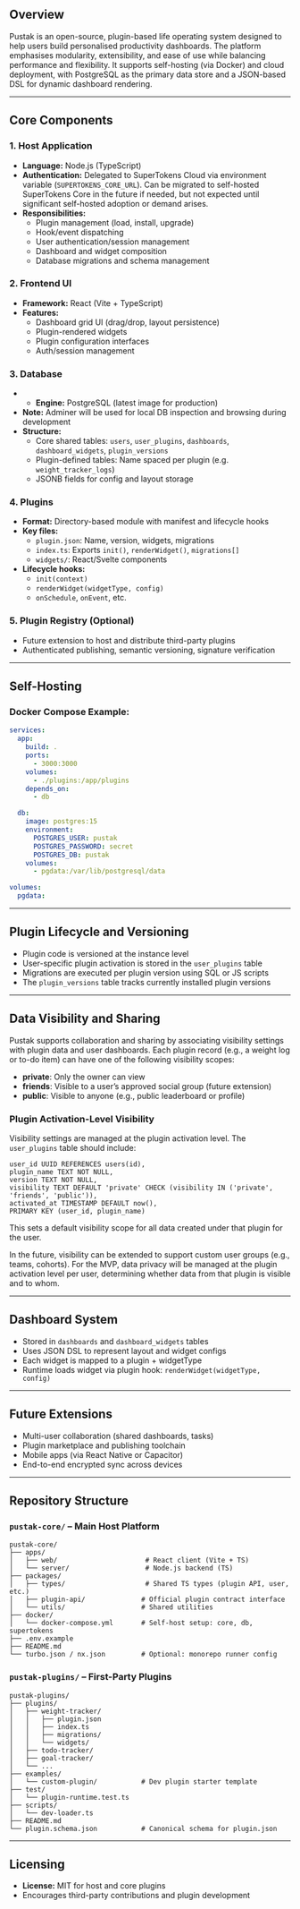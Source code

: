 ## Overview

Pustak is an open-source, plugin-based life operating system designed to help users build personalised productivity dashboards. The platform emphasises modularity, extensibility, and ease of use while balancing performance and flexibility. It supports self-hosting (via Docker) and cloud deployment, with PostgreSQL as the primary data store and a JSON-based DSL for dynamic dashboard rendering.

---

## Core Components

### 1. **Host Application**

- **Language:** Node.js (TypeScript)
- **Authentication:** Delegated to SuperTokens Cloud via environment variable (`SUPERTOKENS_CORE_URL`). Can be migrated to self-hosted SuperTokens Core in the future if needed, but not expected until significant self-hosted adoption or demand arises.
- **Responsibilities:**
    - Plugin management (load, install, upgrade)
    - Hook/event dispatching
    - User authentication/session management
    - Dashboard and widget composition
    - Database migrations and schema management

### 2. **Frontend UI**

- **Framework:** React (Vite + TypeScript)
- **Features:**
    - Dashboard grid UI (drag/drop, layout persistence)
    - Plugin-rendered widgets
    - Plugin configuration interfaces
    - Auth/session management

### 3. **Database**

- - **Engine:** PostgreSQL (latest image for production)
- **Note:** Adminer will be used for local DB inspection and browsing during development
- **Structure:**
    - Core shared tables: `users`, `user_plugins`, `dashboards`, `dashboard_widgets`, `plugin_versions`
    - Plugin-defined tables: Name spaced per plugin (e.g. `weight_tracker_logs`)
    - JSONB fields for config and layout storage

### 4. **Plugins**

- **Format:** Directory-based module with manifest and lifecycle hooks
- **Key files:**
    - `plugin.json`: Name, version, widgets, migrations
    - `index.ts`: Exports `init()`, `renderWidget()`, `migrations[]`
    - `widgets/`: React/Svelte components
- **Lifecycle hooks:**
    - `init(context)`
    - `renderWidget(widgetType, config)`
    - `onSchedule`, `onEvent`, etc.

### 5. **Plugin Registry (Optional)**

- Future extension to host and distribute third-party plugins
- Authenticated publishing, semantic versioning, signature verification

---

## Self-Hosting

### Docker Compose Example:

```yaml
services:
  app:
    build: .
    ports:
      - 3000:3000
    volumes:
      - ./plugins:/app/plugins
    depends_on:
      - db

  db:
    image: postgres:15
    environment:
      POSTGRES_USER: pustak
      POSTGRES_PASSWORD: secret
      POSTGRES_DB: pustak
    volumes:
      - pgdata:/var/lib/postgresql/data

volumes:
  pgdata:
```

---

## Plugin Lifecycle and Versioning

- Plugin code is versioned at the instance level
- User-specific plugin activation is stored in the `user_plugins` table
- Migrations are executed per plugin version using SQL or JS scripts
- The `plugin_versions` table tracks currently installed plugin versions

---

## Data Visibility and Sharing

Pustak supports collaboration and sharing by associating visibility settings with plugin data and user dashboards. Each plugin record (e.g., a weight log or to-do item) can have one of the following visibility scopes:

- **private**: Only the owner can view
- **friends**: Visible to a user’s approved social group (future extension)
- **public**: Visible to anyone (e.g., public leaderboard or profile)

### Plugin Activation-Level Visibility

Visibility settings are managed at the plugin activation level. The `user_plugins` table should include:

```
user_id UUID REFERENCES users(id),
plugin_name TEXT NOT NULL,
version TEXT NOT NULL,
visibility TEXT DEFAULT 'private' CHECK (visibility IN ('private', 'friends', 'public')),
activated_at TIMESTAMP DEFAULT now(),
PRIMARY KEY (user_id, plugin_name)
```

This sets a default visibility scope for all data created under that plugin for the user.

In the future, visibility can be extended to support custom user groups (e.g., teams, cohorts). For the MVP, data privacy will be managed at the plugin activation level per user, determining whether data from that plugin is visible and to whom.

---

## Dashboard System

- Stored in `dashboards` and `dashboard_widgets` tables
- Uses JSON DSL to represent layout and widget configs
- Each widget is mapped to a plugin + widgetType
- Runtime loads widget via plugin hook: `renderWidget(widgetType, config)`

---

## Future Extensions

- Multi-user collaboration (shared dashboards, tasks)
- Plugin marketplace and publishing toolchain
- Mobile apps (via React Native or Capacitor)
- End-to-end encrypted sync across devices

---

## Repository Structure

### `pustak-core/` – Main Host Platform

```
pustak-core/
├── apps/
│   ├── web/                      # React client (Vite + TS)
│   └── server/                   # Node.js backend (TS)
├── packages/
│   ├── types/                    # Shared TS types (plugin API, user, etc.)
│   ├── plugin-api/              # Official plugin contract interface
│   └── utils/                   # Shared utilities
├── docker/
│   └── docker-compose.yml       # Self-host setup: core, db, supertokens
├── .env.example
├── README.md
└── turbo.json / nx.json         # Optional: monorepo runner config
```

### `pustak-plugins/` – First-Party Plugins

```
pustak-plugins/
├── plugins/
│   ├── weight-tracker/
│   │   ├── plugin.json
│   │   ├── index.ts
│   │   ├── migrations/
│   │   └── widgets/
│   ├── todo-tracker/
│   ├── goal-tracker/
│   └── ...
├── examples/
│   └── custom-plugin/           # Dev plugin starter template
├── test/
│   └── plugin-runtime.test.ts
├── scripts/
│   └── dev-loader.ts
├── README.md
└── plugin.schema.json           # Canonical schema for plugin.json
```

---

## Licensing

- **License:** MIT for host and core plugins
- Encourages third-party contributions and plugin development
